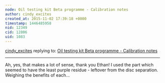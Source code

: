 ```yaml
---
node: Oil testing kit Beta programme - Calibration notes
author: cindy_excites
created_at: 2015-11-02 17:39:18 +0000
timestamp: 1446485958
nid: 12349
cid: 12806
uid: 1083
---
```




[cindy_excites](../profile/cindy_excites) replying to: [Oil testing kit Beta programme - Calibration notes](../notes/Cindy_ExCites/10-31-2015/oil-testing-kit-beta-programme-calibration-notes)

----
Ah, yes, that makes a lot of sense, thank you Ethan! I used the part which seemed to have the least purple residue - leftover from the disc separation. Weighing the benefits of each... 